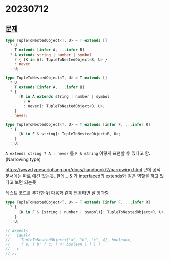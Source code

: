 # 20230712

## [문제](https://www.typescriptlang.org/play?#code/PQKgUABBDMCMAc8IFoIBUCuAHANgUwgBcB7CAOTwGdC8ATCAeQCMArPAY0MhWV7+6YBPCCwCWAQwB2Ac0oALKRAAUAATFTZCyQFs8hcQEoIAYl21RGbSeKsOhE4Wz4w3Y24gBFDFUKjiklygAcVEANzxJCHEiJwJCQSwCAAMUtBSkogV7fxxhdn99UUlKCGoAJyLpIgS8ABooyXpo+MSIdIBVdPqmDFEcJsibNk4IMo4MMsowvFyAOkC2lJaqdgqsLihlqIgAXnRYtGIKajpmYcIAHgBtAHJxG4BdevLKgD4IYGAIAG9xAC5SoQKjIAL7cLZMXb7XB4Q7HGi0M52a53G71G5MR71SSWJh4MrvT4-f4-JgAnHaPFlEFgzY1CDsKGYGFwnynWyca5PCBMYjEfBSQlfXn8vBSWYQUQAM0ycVikpKeG060E9RYGGooz0E0ihDkBHa1US3HSC3eADVRHgAO4QfwQEKEAASGDJEDkhEIWEof0+hEo7DksxYlFmxDK0mAcEQYBAwBcoAgAH0U6m06mIABNYgTCAAYWItAITvxBHT5ZTEDjLi2zPwrJOiI5lzQ9Xa7z2UkECZAyYr6fQPnz4koVD7-Yz1dEyvD9i23wgAFEAI4YcQ4eqLgAeiRGIIgUrKxCsNxUy2QgfX+BkVGAGF8OEoNxr9PYI7Heyu3G3u8uK7XOAXHWsJHGyTbnCi9zci8MivPUC4kjBVQgq8cHfjuyL-uuQEHKBjZIpytz3OimLchSVJwT8UQAgubrkfiED7ihaFQD+mGrthwENgiBGXERaIQBiAk3OwWI8nyAqSJRCE0TysnsACIqSYxKnMbU6G-hcWGAVxeE8c2XLdBJYpSUZoqCmhDw9uOE5JhAABiEx6gxADKNDejZE5VvGoDcO8LkKGMECCDmZSlPy95+MUAIel6Pp+gGQYhmGEZRgg8DAFIlDWvifkQJaNrhTgkX+D67qet6vrAP6gbBqG4aRtGGWUBFvilXlACy4YEHmCg4Ne0hUDFFXxdViV1Sl0ixvGQA)

```ts
type TupleToNestedObject<T, U> = T extends []
  ? U
  : T extends [infer A, ...infer B]
  ? A extends string | number | symbol
    ? { [K in A]: TupleToNestedObject<B, U> }
    : never
  : U;
```

```ts
type TupleToNestedObject<T, U> = T extends []
  ? U
  : T extends [infer A, ...infer B]
  ? {
      [K in A extends string | number | symbol
        ? A
        : never]: TupleToNestedObject<B, U>;
    }
  : never;
```

```ts
type TupleToNestedObject<T, U> = T extends [infer F, ...infer R]
  ? {
      [K in F & string]: TupleToNestedObject<R, U>;
    }
  : U;
```

`A extends string ? A : never` 를 `F & string` 이렇게 표현할 수 있다고 함. (Narrowing type)

https://www.typescriptlang.org/docs/handbook/2/narrowing.html
근데 공식문서에는 따로 얘긴 없는듯..한데...
& 가 interfaced의 extends와 같은 역할을 하고 있다고 보면 되는듯

테스트 코드를 추가한 뒤 다음과 같이 변경하면 잘 통과함

```ts
type TupleToNestedObject<T, U> = T extends [infer F, ...infer R]
  ? {
      [K in F & (string | number | symbol)]: TupleToNestedObject<R, U>;
    }
  : U;

// Expect<
//   Equal<
//     TupleToNestedObject<["a", "b", "c", 4], boolean>,
//     { a: { b: { c: { 4: boolean } } } }
//   >
// >;
```
